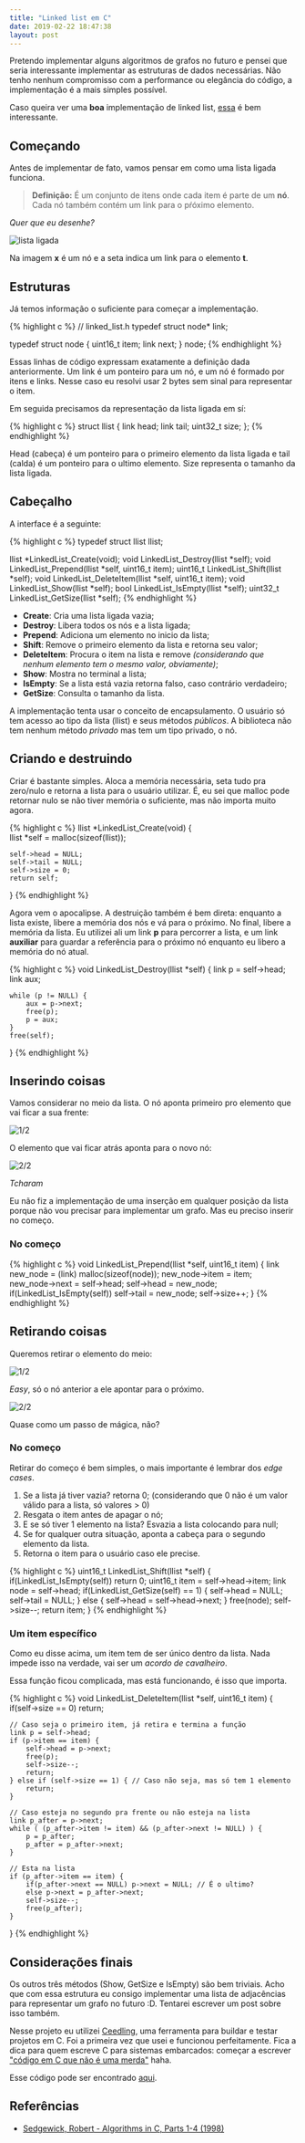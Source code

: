 ```yaml
---
title: "Linked list em C"
date: 2019-02-22 18:47:38
layout: post
---
```



Pretendo implementar alguns algoritmos de grafos no futuro e pensei que seria interessante implementar as estruturas de dados necessárias. Não tenho nenhum compromisso com a performance ou elegância do código, a implementação é a mais simples possível.

Caso queira ver uma **boa** implementação de linked list, [essa](http://www.bxr.su/OpenBSD/sys/sys/queue.h) é bem interessante.

## Começando

Antes de implementar de fato, vamos pensar em como uma lista ligada funciona. 

> **Definição:** É um conjunto de itens onde cada item é parte de um  **nó**. Cada nó também contém um link para o pŕóximo elemento.

*Quer que eu desenhe?*

![lista ligada](/images/2019-02-22-lista-ligada-linked-list-em-c/01.png)

Na imagem **x** é um nó e a seta indica um link para o elemento **t**.

## Estruturas

Já temos informação o suficiente para começar a implementação.

{% highlight c %}
// linked_list.h
typedef struct node* link;

typedef struct node 
{
    uint16_t item;
    link next;
} node;
{% endhighlight %}

Essas linhas de código expressam exatamente a definição dada anteriormente. Um link é um ponteiro para um nó, e um nó é formado por itens e links. Nesse caso eu resolvi usar 2 bytes sem sinal para representar o item. 

Em seguida precisamos da representação da lista ligada em sí:

{% highlight c %}
struct llist 
{
    link head;
    link tail;
    uint32_t size;
};
{% endhighlight %}

Head (cabeça) é um ponteiro para o primeiro elemento da lista ligada e tail (calda) é um ponteiro para o ultimo elemento. Size representa o tamanho da lista ligada.

## Cabeçalho

A interface é a seguinte:

{% highlight c %}
typedef struct llist llist;

llist *LinkedList_Create(void);
void LinkedList_Destroy(llist *self);
void LinkedList_Prepend(llist *self, uint16_t item);
uint16_t LinkedList_Shift(llist *self);
void LinkedList_DeleteItem(llist *self, uint16_t item);
void LinkedList_Show(llist *self);
bool LinkedList_IsEmpty(llist *self);
uint32_t LinkedList_GetSize(llist *self);
{% endhighlight %}

+ **Create**: Cria uma lista ligada vazia;
+ **Destroy**: Libera todos os nós e a lista ligada;
+ **Prepend**: Adiciona um elemento no inicio da lista;
+ **Shift**: Remove o primeiro elemento da lista e retorna seu valor;
+ **DeleteItem**: Procura o item na lista e remove *(considerando que nenhum elemento tem o mesmo valor, obviamente)*;
+ **Show**: Mostra no terminal a lista;
+ **IsEmpty**: Se a lista está vazia retorna falso, caso contrário verdadeiro;
+ **GetSize**: Consulta o tamanho da lista.

A implementação tenta usar o conceito de encapsulamento. O usuário só tem acesso ao tipo da lista (llist) e seus métodos *públicos*. A biblioteca não tem nenhum método *privado* mas tem um tipo privado, o nó. 

## Criando e destruindo

Criar é bastante simples. Aloca a memória necessária, seta tudo pra zero/nulo e retorna a lista para o usuário utilizar. É, eu sei que malloc pode retornar nulo se não tiver memória o suficiente, mas não importa muito agora.

{% highlight c %}
llist *LinkedList_Create(void) 
{   
    llist *self = malloc(sizeof(llist));

    self->head = NULL;
    self->tail = NULL;
    self->size = 0;
    return self;
}
{% endhighlight %}

Agora vem o apocalipse. A destruição também é bem direta: enquanto a lista existe, libere a memória dos nós e vá para o próximo. No final, libere a memória da lista. Eu utilizei ali um link **p** para percorrer a lista, e um link **auxiliar** para guardar a referência para o próximo nó enquanto eu libero a memória do nó atual.

{% highlight c %}
void LinkedList_Destroy(llist *self)
{
    link p = self->head;
    link aux;

    while (p != NULL) {
        aux = p->next;
        free(p);
        p = aux;
    }
    free(self);
}
{% endhighlight %}

## Inserindo coisas

Vamos considerar no meio da lista. O nó aponta primeiro pro elemento que vai ficar a sua frente:

![1/2](/images/2019-02-22-lista-ligada-linked-list-em-c/03.png)

O elemento que vai ficar atrás aponta para o novo nó:

![2/2](/images/2019-02-22-lista-ligada-linked-list-em-c/04.png)

*Tcharam*

Eu não fiz a implementação de uma inserção em qualquer posição da lista porque não vou precisar para implementar um grafo. Mas eu preciso inserir no começo.

### No começo

{% highlight c %}
void LinkedList_Prepend(llist *self, uint16_t item)
{
    link new_node = (link) malloc(sizeof(node));
    new_node->item = item;
    new_node->next = self->head;
    self->head = new_node;
    if(LinkedList_IsEmpty(self)) self->tail = new_node;
    self->size++;
}
{% endhighlight %}

## Retirando coisas

Queremos retirar o elemento do meio:

![1/2](/images/2019-02-22-lista-ligada-linked-list-em-c/05.png)

*Easy*, só o nó anterior a ele apontar para o próximo.

![2/2](/images/2019-02-22-lista-ligada-linked-list-em-c/06.png)

Quase como um passo de mágica, não?

### No começo

Retirar do começo é bem simples, o mais importante é lembrar dos *edge cases*.

1. Se a lista já tiver vazia? retorna 0; (considerando que 0 não é um valor válido para a lista, só valores > 0)
2. Resgata o item antes de apagar o nó;
3. E se só tiver 1 elemento na lista? Esvazia a lista colocando para null;
4. Se for qualquer outra situação, aponta a cabeça para o segundo elemento da lista.
5. Retorna o item para o usuário caso ele precise.

{% highlight c %}
uint16_t LinkedList_Shift(llist *self)
{
    if(LinkedList_IsEmpty(self)) return 0;
    uint16_t item = self->head->item;
    link node = self->head;
    if(LinkedList_GetSize(self) == 1) {
        self->head = NULL;
        self->tail = NULL;
    } else {
        self->head = self->head->next;
    }
    free(node);
    self->size--;
    return item;
}
{% endhighlight %}

### Um item específico

Como eu disse acima, um item tem de ser único dentro da lista. Nada impede isso na verdade, vai ser um *acordo de cavalheiro*.

Essa função ficou complicada, mas está funcionando, é isso que importa. 

{% highlight c %}
void LinkedList_DeleteItem(llist *self, uint16_t item)
{
    if(self->size == 0) return;

    // Caso seja o primeiro item, já retira e termina a função
    link p = self->head;
    if (p->item == item) {
        self->head = p->next;
        free(p);
        self->size--;
        return;
    } else if (self->size == 1) { // Caso não seja, mas só tem 1 elemento
        return;
    }
    
    // Caso esteja no segundo pra frente ou não esteja na lista
    link p_after = p->next;
    while ( (p_after->item != item) && (p_after->next != NULL) ) {
        p = p_after;
        p_after = p_after->next;
    }
    
    // Esta na lista
    if (p_after->item == item) {
        if(p_after->next == NULL) p->next = NULL; // É o ultimo? 
        else p->next = p_after->next; 
        self->size--;
        free(p_after);
    }
}
{% endhighlight %}

## Considerações finais

Os outros três métodos (Show, GetSize e IsEmpty) são bem triviais. Acho que com essa estrutura eu consigo implementar uma lista de adjacências para representar um grafo no futuro :D. Tentarei escrever um post sobre isso também. 

Nesse projeto eu utilizei [Ceedling](https://github.com/ThrowTheSwitch/Ceedling), uma ferramenta para buildar e testar projetos em C. Foi a primeira vez que usei e funcionou perfeitamente. Fica a dica para quem escreve C para sistemas embarcados: começar a escrever ["código em C que não é uma merda"](http://www.throwtheswitch.org/) haha. 

Esse código pode ser encontrado [aqui](https://github.com/rafaellcoellho/linked-list).

## Referências 
+ [Sedgewick, Robert - Algorithms in C, Parts 1-4 (1998)](https://www.amazon.com/Algorithms-Parts-1-4-Fundamentals-Structures/dp/0201314525)
